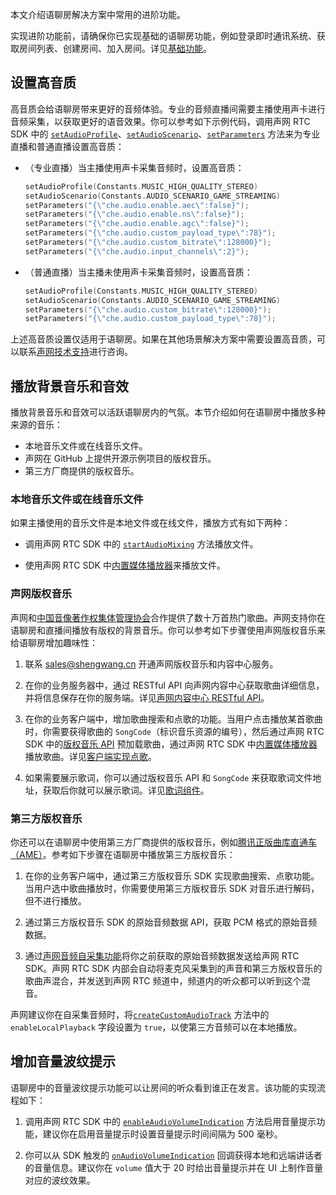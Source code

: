 本文介绍语聊房解决方案中常用的进阶功能。

实现进阶功能前，请确保你已实现基础的语聊房功能，例如登录即时通讯系统、获取房间列表、创建房间、加入房间。详见[基础功能](https://docs.agora.io/cn/chatroom/chatroom_integration_android?platform=All%20Platforms)。

## 设置高音质

高音质会给语聊房带来更好的音频体验。专业的音频直播间需要主播使用声卡进行音频采集，以获取更好的语音效果。你可以参考如下示例代码，调用声网 RTC SDK 中的 [`setAudioProfile`](https://docportal.shengwang.cn/cn/live-streaming-premium-4.x/API%20Reference/java_ng/API/toc_audio_process.html#api_irtcengine_setaudioprofile2)、[`setAudioScenario`](https://docportal.shengwang.cn/cn/live-streaming-premium-4.x/API%20Reference/java_ng/API/toc_audio_process.html#api_irtcengine_setaudioscenario)、[`setParameters`](https://docportal.shengwang.cn/cn/live-streaming-premium-4.x/API%20Reference/java_ng/API/toc_network.html#api_irtcengine_setparameters) 方法来为专业直播和普通直播设置高音质：

- （专业直播）当主播使用声卡采集音频时，设置高音质：

  ```kotlin
  setAudioProfile(Constants.MUSIC_HIGH_QUALITY_STEREO)
  setAudioScenario(Constants.AUDIO_SCENARIO_GAME_STREAMING)
  setParameters("{\"che.audio.enable.aec\":false}");
  setParameters("{\"che.audio.enable.ns\":false}");
  setParameters("{\"che.audio.enable.agc\":false}");
  setParameters("{\"che.audio.custom_payload_type\":78}");
  setParameters("{\"che.audio.custom_bitrate\":128000}");
  setParameters("{\"che.audio.input_channels\":2}");
  ```

- （普通直播）当主播未使用声卡采集音频时，设置高音质：

  ```kotlin
  setAudioProfile(Constants.MUSIC_HIGH_QUALITY_STEREO)
  setAudioScenario(Constants.AUDIO_SCENARIO_GAME_STREAMING)
  setParameters("{\"che.audio.custom_bitrate\":128000}");
  setParameters("{\"che.audio.custom_payload_type\":78}");
  ```

<div class="alert note">上述高音质设置仅适用于语聊房。如果在其他场景解决方案中需要设置高音质，可以联系<a href="/cn/Agora%20Platform/ticket?platform=All%20Platforms">声网技术支持</a>进行咨询。</div>

## 播放背景音乐和音效

播放背景音乐和音效可以活跃语聊房内的气氛。本节介绍如何在语聊房中播放多种来源的音乐：

- 本地音乐文件或在线音乐文件。
- 声网在 GitHub 上提供开源示例项目的版权音乐。
- 第三方厂商提供的版权音乐。

### 本地音乐文件或在线音乐文件

如果主播使用的音乐文件是本地文件或在线文件，播放方式有如下两种：

- 调用声网 RTC SDK 中的 [`startAudioMixing`](https://docportal.shengwang.cn/cn/live-streaming-premium-4.x/API%20Reference/java_ng/API/toc_audio_process.html#api_irtcengine_startaudiomixing22) 方法播放文件。

- 使用声网 RTC SDK 中[内置媒体播放器](https://docportal.shengwang.cn/cn/live-streaming-premium-4.x/media_player_android_ng?platform=Android)来播放文件。

### 声网版权音乐

声网和[中国音像著作权集体管理协会](https://www.cavca.org)合作提供了数十万首热门歌曲。声网支持你在语聊房和直播间播放有版权的背景音乐。你可以参考如下步骤使用声网版权音乐来给语聊房增加趣味性：

1. 联系 sales@shengwang.cn 开通声网版权音乐和内容中心服务。

2. 在你的业务服务器中，通过 RESTful API 向声网内容中心获取歌曲详细信息，并将信息保存在你的服务端。详见[声网内容中心 RESTful API](https://docportal.shengwang.cn/cn/online-ktv/ktv_song_rest?platform=All%20Platforms)。

3. 在你的业务客户端中，增加歌曲搜索和点歌的功能。当用户点击播放某首歌曲时，你需要获得歌曲的 `SongCode`（标识音乐资源的编号），然后通过声网 RTC SDK 中的[版权音乐 API](https://docportal.shengwang.cn/cn/live-streaming-premium-4.x/API%20Reference/java_ng/API/toc_drm.html) 预加载歌曲，通过声网 RTC SDK 中[内置媒体播放器](https://docportal.shengwang.cn/cn/live-streaming-premium-4.x/media_player_android_ng?platform=Android)播放歌曲。详见[客户端实现点歌](https://docportal.shengwang.cn/cn/online-ktv/ktv_integration_android?platform=Android)。

4. 如果需要展示歌词，你可以通过版权音乐 API 和 `SongCode` 来获取歌词文件地址，获取后你就可以展示歌词。详见[歌词组件](https://docportal.shengwang.cn/cn/online-ktv/ktv_karaoke_view_android?platform=Android)。


### 第三方版权音乐

你还可以在语聊房中使用第三方厂商提供的版权音乐，例如[腾讯正版曲库直通车（AME）](https://cloud.tencent.com/product/ame)。参考如下步骤在语聊房中播放第三方版权音乐：

1. 在你的业务客户端中，通过第三方版权音乐 SDK 实现歌曲搜索、点歌功能。当用户选中歌曲播放时，你需要使用第三方版权音乐 SDK 对音乐进行解码，但不进行播放。

2. 通过第三方版权音乐 SDK 的原始音频数据 API，获取 PCM 格式的原始音频数据。

3. 通过[声网音频自采集功能](https://docportal.shengwang.cn/cn/live-streaming-premium-4.x/custom_audio_src_android_ng?platform=Android)将你之前获取的原始音频数据发送给声网 RTC SDK。声网 RTC SDK 内部会自动将麦克风采集到的声音和第三方版权音乐的歌曲声混合，并发送到声网 RTC 频道中，频道内的听众都可以听到这个混音。

<div class="alert note">声网建议你在自采集音频时，将<a href="https://docportal.shengwang.cn/cn/live-streaming-premium-4.x/API%20Reference/java_ng/API/toc_audio_process.html#api_imediaengine_createcustomaudiotrack"><code>createCustomAudioTrack</code></a> 方法中的 <code>enableLocalPlayback</code> 字段设置为 <code>true</code>，以使第三方音频可以在本地播放。</div>


## 增加音量波纹提示

语聊房中的音量波纹提示功能可以让房间的听众看到谁正在发言。该功能的实现流程如下：

1. 调用声网 RTC SDK 中的 [`enableAudioVolumeIndication`](https://docportal.shengwang.cn/cn/live-streaming-premium-4.x/API%20Reference/java_ng/API/toc_audio_process.html#api_irtcengine_enableaudiovolumeindication) 方法启用音量提示功能，建议你在启用音量提示时设置音量提示时间间隔为 500 毫秒。

2. 你可以从 SDK 触发的 [`onAudioVolumeIndication`](https://docportal.shengwang.cn/cn/live-streaming-premium-4.x/API%20Reference/java_ng/API/toc_audio_process.html#callback_irtcengineeventhandler_onaudiovolumeindication) 回调获得本地和远端讲话者的音量信息。建议你在 `volume` 值大于 20 时给出音量提示并在 UI 上制作音量对应的波纹效果。

